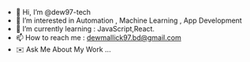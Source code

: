 - 👋 Hi, I’m @dew97-tech
- 👀 I’m interested in Automation , Machine Learning , App Development
- 🌱 I’m currently learning : JavaScript,React.
- 📫 How to reach me : dewmallick97.bd@gmail.com
- :envelope: Ask Me About My Work ...

<!---
dew97-tech/dew97-tech is a ✨ special ✨ repository because its `README.md` (this file) appears on your GitHub profile.
You can click the Preview link to take a look at your changes.
--->
